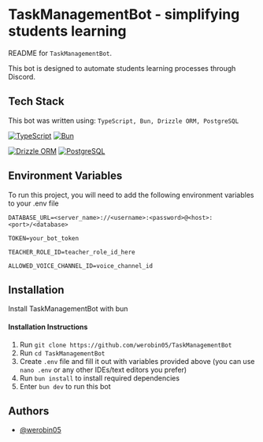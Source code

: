 
# TaskManagementBot - simplifying students learning

README for `TaskManagementBot`.

This bot is designed to automate students learning processes through Discord.

## Tech Stack

This bot was written using: `TypeScript, Bun, Drizzle ORM, PostgreSQL`

[![TypeScript](https://img.shields.io/badge/TypeScript-3178C6?style=for-the-badge&logo=typescript&logoColor=white)](https://www.typescriptlang.org/)
[![Bun](https://img.shields.io/badge/Bun-%23000000?style=for-the-badge&logo=bun&logoColor=white)](https://bun.com/)

[![Drizzle ORM](https://img.shields.io/badge/Drizzle%20ORM-A0AF9D?style=for-the-badge&logo=drizzle&logoColor=white)](https://orm.drizzle.team/)
[![PostgreSQL](https://img.shields.io/badge/PostgreSQL-316192?style=for-the-badge&logo=postgresql&logoColor=white)](https://www.postgresql.org/)


## Environment Variables

To run this project, you will need to add the following environment variables to your .env file

`DATABASE_URL=<server_name>://<username>:<password>@<host>:<port>/<database>`

`TOKEN=your_bot_token`

`TEACHER_ROLE_ID=teacher_role_id_here`

`ALLOWED_VOICE_CHANNEL_ID=voice_channel_id`

## Installation

Install TaskManagementBot with bun

#### Installation Instructions
1. Run `git clone https://github.com/werobin05/TaskManagementBot`
2. Run `cd TaskManagementBot`
3. Create `.env` file and fill it out with variables provided above (you can use `nano .env` or any other IDEs/text editors you prefer)
4. Run `bun install` to install required dependencies
5. Enter `bun dev` to run this bot

## Authors

- [@werobin05](https://www.github.com/werobin05)

